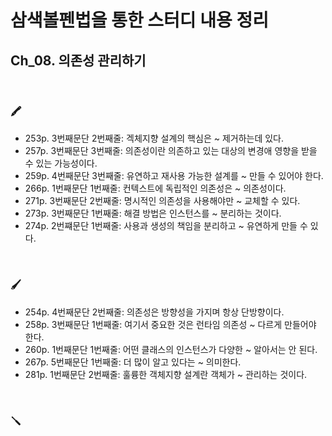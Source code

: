 # 삼색볼펜법을 통한 스터디 내용 정리

## Ch_08. 의존성 관리하기

<br>

### 🖍

- 253p. 3번째문단 2번째줄: 겍체지향 설계의 핵심은 ~ 제거하는데 있다.
- 257p. 3번째문단 3번째줄: 의존성이란 의존하고 있는 대상의 변경애 영향을 받을 수 있는 가능성이다.
- 259p. 4번째문단 3번째줄: 유연하고 재사용 가능한 설계를 ~ 만들 수 있어야 한다.
- 266p. 1번째문단 1번째줄: 컨텍스트에 독립적인 의존성은 ~ 의존성이다.
- 271p. 3번째문단 2번째줄: 명시적인 의존성을 사용해야만 ~ 교체할 수 있다.
- 273p. 3번째문단 1번째줄: 해결 방법은 인스턴스를 ~ 분리하는 것이다.
- 274p. 2번쨰문단 1번째줄: 사용과 생성의 책임을 분리하고 ~ 유연하게 만들 수 있다.

<br>

### 🖌

- 254p. 4번째문단 2번째줄: 의존성은 방향성을 가지며 항상 단방향이다.
- 258p. 3번째문단 1번째줄: 여기서 중요한 것은 런타임 의존성 ~ 다르게 만들어야 한다.
- 260p. 1번째문단 1번째줄: 어떤 클래스의 인스턴스가 다양한 ~ 알아서는 안 된다.
- 267p. 5번째문단 1번째줄: 더 많이 알고 있다는 ~ 의미한다.
- 281p. 1번째문단 2번째줄: 훌륭한 객체지향 설계란 객체가 ~ 관리하는 것이다.

<br>

### 🪛
